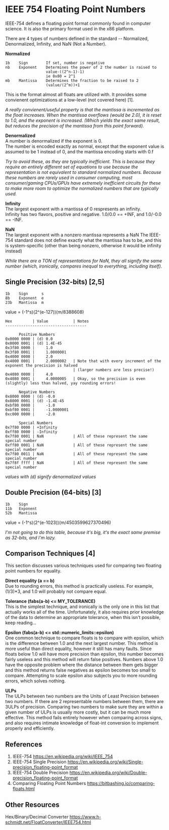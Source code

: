 # IEEE 754 Floating Point Numbers

IEEE-754 defines a floating point format commonly found in computer science. It is also the primary format used in the x86 platform.

There are 4 types of numbers defined in the standard -- Normalized, Denormalized, Infinity, and NaN (Not a Number).

**Normalized**
```
1b    Sign        If set, number is negative
nb    Exponent    Determines the power of 2 the number is raised to
                  value-((2^n-1)-1)
                  ie 0x80 = 2^1
mb    Mantissa    Determines the fraction to be raised to 2
                  (value/(2^m))+1
```

This is the format almost all floats are utilized with. It provides some convienent optimizations at a low-level (not covered here) [1].

*A really convienent/useful property is that the mantissa is incremented as the float increases. When the mantissa overflows (would be 2.0), it is reset to 1.0, and the exponent is increased. (Which yields the exact same result, but reduces the precision of the mantissa from this point forward).*

**Denormalized**  
A number is denormalized if the exponent is 0.  
The number is encoded exactly as normal, except that the exponent value is assumed to be 1 instead of 0, and the mantissa encoding starts with 0.f

*Try to avoid these, as they are typically inefficient. This is because they require an entirely different set of equations to use because the representation is not equivalent to standard normalized numbers. Because these numbers are rarely used in consumer computing, most consumer/gaming CPUs/GPUs have extremely inefficient circuits for these to make more room to optimize the normalized numbers that are typically used.*

**Infinity**  
The largest exponent with a mantissa of 0 respresents an infinity.  
Infinity has two flavors, positive and negative. 1.0/0.0 == +INF, and 1.0/-0.0 == -INF.

**NaN**  
The largest exponent with a nonzero mantissa represents a NaN
The IEEE-754 standard does not define exactly what the mantissa has to be, and this is system-specific (other than being nonzero, otherwise it would be infinity instead)

*While there are a TON of representations for NaN, they all signify the same number (which, ironically, compares inequal to everything, including itself).*

## Single Precision (32-bits) [2,5]
```
1b    Sign      s
8b    Exponent  e
23b   Mantissa  m
```
value = (-1^s)(2^(e-127))(m/8388608)
```
Hex         | Value           | Notes
------------------------------------

      Positive Numbers
0x0000 0000 | (d) 0.0
0x0000 0001 | (d) 1.4E-45
0x3f80 0000 |     1.0
0x3f80 0001 |     1.0000001
0x4000 0000 |     2.0
0x4000 0001 |     2.0000002   | Note that with every increment of the exponent the precision is halved
            |                 | (larger numbers are less precise!)
0x4080 0000 |     4.0
0x4080 0001 |     4.0000005   | Okay, so the precision is even (slightly) less than halved, yay rounding errors!

      Negative Numbers           
0x8000 0000 | (d) -0.0
0x8000 0001 | (d) -1.4E-45
0xbf80 0000 |     -1.0
0xbf80 0001 |     -1.0000001
0xc000 0000 |     -2.0

      Special Numbers
0x7f80 0000 | +Infinity
0xff80 0000 | -Infinity
0x7f80 0001 | NaN             | All of these represent the same special number
0xff80 0001 | NaN             | All of these represent the same special number
0x7f80 0011 | NaN             | All of these represent the same special number
0x7f8f ffff | NaN             | All of these represent the same special number
```
*values with (d) signify denormalized values*

## Double Precision (64-bits) [3] ##
```
1b    Sign
11b   Exponent
52b   Mantissa
```
value = (-1^s)(2^(e-1023))(m/4503599627370496)

*I'm not going to do this table, because it's big, it's the exact same premise as 32-bits, and I'm lazy.*

## Comparison Techniques [4]

This section discusses various techniques used for comparing two floating point numbers for equality.

**Direct equality (a == b)**  
Due to rounding errors, this method is practically useless. For example, (1/3)*3, and 1.0 will probably not compare equal.

**Tolerance (fabs(a-b) <= MY_TOLERANCE)**  
This is the simplest technique, and ironically is the only one in this list that actually works all of the time. Unfortunately, it also requires prior knowledge of the data to determine an appropriate tolerance, when this isn't possible, keep reading...

**Epsilon (fabs(a-b) <= std::numeric_limits::epsilon)**  
One common technique to compare floats is to compare with epsilon, which is the difference between 1.0 and the next largest number. This method is more useful than direct equality, however it still has many faults. Since floats below 1.0 will have more precision than epsilon, this number becomes fairly useless and this method will return false positives. Numbers above 1.0 have the opposite problem where the distance between them gets bigger and this method returns false negatives as epsilon becomes too small to compare. Attempting to scale epsilon also subjects you to more rounding errors, which solves nothing.

**ULPs**  
The ULPs between two numbers are the Units of Least Precision between two numbers. If there are 2 representable numbers between them, there are 3ULPs of precision. Comparing two numbers to make sure they are within a given number of ULPs is usually more costly, but it can be much more effective. This method fails entirely however when comparing across signs, and also requires intimate knowledge of float-int conversion to implement properly and efficiently.

## References

1. IEEE-754                             https://en.wikipedia.org/wiki/IEEE_754
2. IEEE-754 Single Precision            https://en.wikipedia.org/wiki/Single-precision_floating-point_format
3. IEEE-754 Double Precision            https://en.wikipedia.org/wiki/Double-precision_floating-point_format
4. Comparing Floating Point Numbers     https://bitbashing.io/comparing-floats.html

## Other Resources
Hex/Binary/Decimal Converter         https://www.h-schmidt.net/FloatConverter/IEEE754.html
